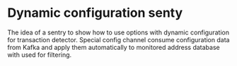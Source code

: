 # Dynamic configuration senty

The idea of a sentry to show how to use options with dynamic configuration for transaction detector. 
Special config channel consume configuration data from Kafka and apply them automatically to monitored 
address database with used for filtering.

